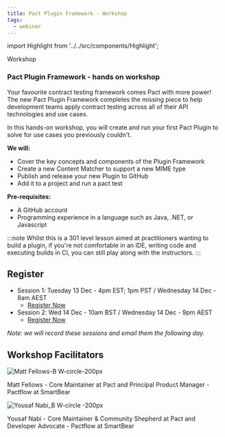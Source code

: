 ```yaml
---
title: Pact Plugin Framework - Workshop
tags:
  - webinar
---
```


import Highlight from '../../src/components/Highlight';

<Highlight color="#25c2a0">Workshop</Highlight><p/>

### Pact Plugin Framework - hands on workshop

Your favourite contract testing framework comes Pact with more power! The new Pact Plugin Framework completes the missing piece to help development teams apply contract testing across all of their API technologies and use cases.

In this hands-on workshop, you will create and run your first Pact Plugin to solve for use cases you previously couldn't.

**We will:**

* Cover the key concepts and components of the Plugin Framework
* Create a new Content Matcher to support a new MIME type
* Publish and release your new Plugin to GitHub
* Add it to a project and run a pact test

**Pre-requisites:**

* A GitHub account
* Programming experience in a language such as Java, .NET, or Javascript 
 
:::note
Whilst this is a 301 level lesson aimed at practitioners wanting to build a plugin, if you're not comfortable in an IDE, writing code and executing builds in CI, you can still 
play along with the instructors.
:::

Register
---

* Session 1: Tuesday 13 Dec - 4pm EST; 1pm PST / Wednesday 14 Dec - 8am AEST
  * [Register Now](https://smartbear.zoom.us/webinar/register/WN_pWsqiuZ6R7WArBSY0BOBeg)
* Session 2: Wed 14 Dec - 10am BST / Wednesday 14 Dec - 9pm AEST
  * [Register Now](https://smartbear.zoom.us/webinar/register/WN_IPtGiMzgS626THnyrjT75g)

*Note: we will record these sessions and email them the following day.*

Workshop Facilitators
---

![Matt Fellows-B W-circle-200px](https://user-images.githubusercontent.com/70673937/197754384-2d05b939-add8-499c-8f40-3fc2af160e03.png)

Matt Fellows - Core Maintainer at Pact and Principal Product Manager - Pactflow at SmartBear

![Yousaf Nabi_B W-circle -200px](https://user-images.githubusercontent.com/70673937/197754405-896450b2-35a0-49b5-840b-35b9b8b986f3.png)

Yousaf Nabi - Core Maintainer & Community Shepherd at Pact and Developer Advocate - Pactflow at SmartBear
